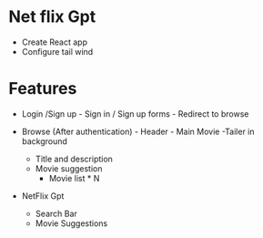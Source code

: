  # Net flix Gpt 

  - Create React app
  - Configure tail wind

  # Features
   - Login /Sign up
    - Sign in / Sign up forms
    - Redirect to browse
   - Browse (After authentication)
    - Header
    - Main Movie
      -Tailer in background
      - Title and description
      - Movie suggestion
        - Movie list * N

  - NetFlix Gpt 
    - Search Bar
    - Movie Suggestions
